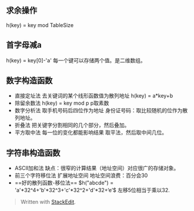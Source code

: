## 求余操作
h(key) = key mod TableSize
## 首字母减a
h(key) = key[0]-'a'
每一个键可以存储两个值。是二维数组。

## 数字构造函数
- 直接定址法
去关键词的某个线形函数值为散列地址
h(key) = a*key+b
- 除留余数法
h(key) = key mod p
p取素数
 - 数字分析法
取手机号码后四位作为地址
身份证号码：取比较随机的位作为散列地址。
 - 折叠法
把关键字分割相同的几个部分，然后叠加。
 - 平方取中法
每一位的变化都能影响结果
取平法，然后取中间几位。

## 字符串构造函数
- ASCII加和法
缺点：很窄的计算结果（地址空间）对应很广的存储对象。
- 前三个字符移位法
扩展地址空间
地址空间浪费：百分会30
- ==好的散列函数-移位法==
$h("abcde") = 'a'*32^4+'b'*32^3+'c'*32^2+'d'*32+‘e’$
左移5位相当于乘以32.
> Written with [StackEdit](https://stackedit.io/).
<!--stackedit_data:
eyJoaXN0b3J5IjpbNTI2NTk2NzYxXX0=
-->